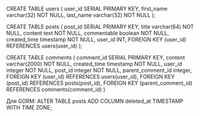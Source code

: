 CREATE TABLE users (
user_id SERIAL PRIMARY KEY,
first_name varchar(32) NOT NULL,
last_name varchar(32) NOT NULL
);

CREATE TABLE posts (
post_id SERIAL PRIMARY KEY,
title varchar(64) NOT NULL,
content text NOT NULL,
commentable boolean NOT NULL,
created_time timestamp NOT NULL,
user_id INT,
FOREIGN KEY (user_id) REFERENCES users(user_id)
);

CREATE TABLE comments (
comment_id SERIAL PRIMARY KEY,
content varchar(2000) NOT NULL,
created_time timestamp NOT NULL,
user_id integer NOT NULL,
post_id integer NOT NULL,
parent_comment_id integer,
FOREIGN KEY (user_id) REFERENCES users(user_id),
FOREIGN KEY (post_id) REFERENCES posts(post_id),
FOREIGN KEY (parent_comment_id) REFERENCES comments(comment_id)
)

Для GORM:
ALTER TABLE posts ADD COLUMN deleted_at TIMESTAMP WITH TIME ZONE;